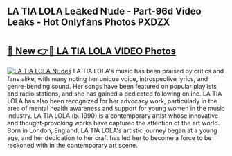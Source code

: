 ## LA TIA LOLA Le𝚊ked N𝚞de - Part-96d Video Le𝚊ks - Hot Onlyf𝚊ns Photos PXDZX

# <h2><a href="http://ac45475.deff.icu/?id=LA+TIA+LOLA">🔗 New 👉🔴 LA TIA LOLA VIDEO Photos</a></h2>

[![LA TIA LOLA N𝚞des](https://i.imgur.com/rIISA9y.gif)](http://ac45475.deff.icu/?id=LA+TIA+LOLA)
LA TIA LOLA's music has been praised by critics and fans alike, with many noting her unique voice, introspective lyrics, and genre-bending sound. Her songs have been featured on popular playlists and radio stations, and she has gained a dedicated following online. LA TIA LOLA has also been recognized for her advocacy work, particularly in the area of mental health awareness and support for young women in the music industry. LA TIA LOLA (b. 1990) is a contemporary artist whose innovative and thought-provoking works have captured the attention of the art world. Born in London, England, LA TIA LOLA's artistic journey began at a young age, and her dedication to her craft has led her to become a force to be reckoned with in the contemporary art scene.
